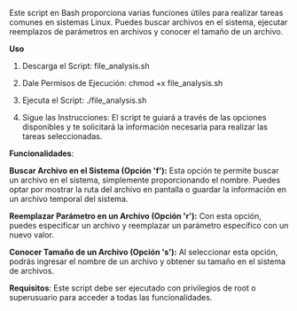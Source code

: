 Este script en Bash proporciona varias funciones útiles para realizar tareas comunes en sistemas Linux. Puedes buscar archivos en el sistema, ejecutar reemplazos de parámetros en archivos y conocer el tamaño de un archivo.

**Uso**
1. Descarga el Script: file_analysis.sh

2. Dale Permisos de Ejecución: chmod +x file_analysis.sh

3. Ejecuta el Script: ./file_analysis.sh

4. Sigue las Instrucciones: El script te guiará a través de las opciones disponibles y te solicitará la información necesaria para realizar las tareas seleccionadas.

**Funcionalidades**:

**Buscar Archivo en el Sistema (Opción 'f'):**
Esta opción te permite buscar un archivo en el sistema, simplemente proporcionando el nombre. Puedes optar por mostrar la ruta del archivo en pantalla o guardar la información en un archivo temporal del sistema.

**Reemplazar Parámetro en un Archivo (Opción 'r'):**
Con esta opción, puedes especificar un archivo y reemplazar un parámetro específico con un nuevo valor.

**Conocer Tamaño de un Archivo (Opción 's'):**
Al seleccionar esta opción, podrás ingresar el nombre de un archivo y obtener su tamaño en el sistema de archivos.

**Requisitos**: Este script debe ser ejecutado con privilegios de root o superusuario para acceder a todas las funcionalidades.

